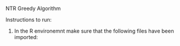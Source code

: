 NTR Greedy Algorithm 

Instructions to run:
1. In the R environemnt make sure that the following files have been imported:
